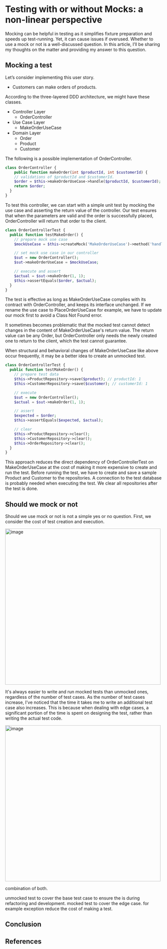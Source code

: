 # Testing with or without Mocks: a non-linear perspective

Mocking can be helpful in testing as it simplifies fixture preparation and speeds up test-running. Yet, it can cause issues if overused. Whether to use a mock or not is a well-discussed question. In this article, I’ll be sharing my thoughts on the matter and providing my answer to this question.

## Mocking a test

Let’s consider implementing this user story.

- Customers can make orders of products.

According to the three-layered DDD architecture, we might have these classes.

- Controller Layer
  - OrderController
- Use Case Layer
  - MakeOrderUseCase
- Domain Layer
  - Order
  - Product
  - Customer

The following is a possible implementation of OrderController.

```php
class OrderController {
	public function makeOrder(int $productId, int $customerId) {
    // validations of $productId and $customerId.
    $order = $this->makeOrderUseCase->handle($productId, $customerId);
    return $order;
  }
}
```

To test this controller, we can start with a simple unit test by mocking the use case and asserting the return value of the controller. Our test ensures that when the parameters are valid and the order is successfully placed, OrderController will return that order to the client.

```php
class OrderControllerTest {
  public function testMakeOrder() {
    // prepare mock use case
    $mockUseCase = $this->createMock('MakeOrderUseCase')->method('handle')->willReturn($order);

    // set mock use case in our controller
    $sut = new OrderController();
    $sut->makeOrderUseCase = $mockUseCase;

    // execute and assert
    $actual = $sut->makeOrder(1, 1);
    $this->assertEquals($order, $actual);
  }
}
```

The test is effective as long as MakeOrderUseCase complies with its contract with OrderController, and keeps its interface unchanged. If we rename the use case to PlaceOrderUseCase for example, we have to update our mock first to avoid a Class Not Found error.

It sometimes becomes problematic that the mocked test cannot detect changes in the content of MakeOrderUseCase's return value. The return value can be any Order, but OrderController only needs the newly created one to return to the client, which the test cannot guarantee.

When structural and behavioral changes of MakeOrderUseCase like above occur frequently, it may be a better idea to create an unmocked test.

```php
class OrderControllerTest {
  public function testMakeOrder() {
    // prepare test data
    $this->ProductRepository->save($product); // productId: 1
    $this->CustomerRepository->save($customer); // customerId: 1

    // execute
    $sut = new OrderController();
    $actual = $sut->makeOrder(1, 1);

    // assert
    $expected = $order;
    $this->assertEquals($expected, $actual);

    // clear
    $this->ProductRepository->clear();
    $this->CustomerRepository->clear();
    $this->OrderRepository->clear();
  }
}
```

This approach reduces the direct dependency of OrderControllerTest on MakeOrderUseCase at the cost of making it more expensive to create and run the test. Before running the test, we have to create and save a sample Product and Customer to the repositories. A connection to the test database is probably needed when executing the test. We clear all repositories after the test is done.

## Should we mock or not

Should we use mock or not is not a simple yes or no question. First, we consider the cost of test creation and execution.

<img width="500" alt="image" src="https://github.com/shiiyan/my-tech-blog/assets/36617009/7d445895-c151-44b5-9ca8-b1e4ce2810d6">

It's always easier to write and run mocked tests than unmocked ones, regardless of the number of test cases. As the number of test cases increase, I've noticed that the time it takes me to write an additional test case also increases. This is because when dealing with edge cases, a significant portion of the time is spent on designing the test, rather than writing the actual test code.

<img width="500" alt="image" src="https://github.com/shiiyan/my-tech-blog/assets/36617009/54d4dd8e-c130-4c7d-a102-56d9303ba8b4">

combination of both.

unmocked test to cover the base test case to ensure the is during refactoring and development.
mocked test to cover the edge case. for example exception reduce the cost of making a test.

## Conclusion

## References 
